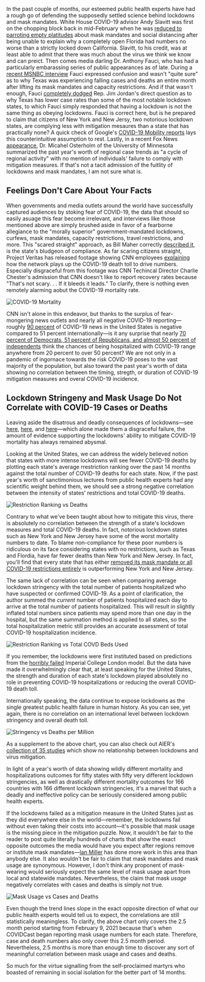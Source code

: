 In the past couple of months, our esteemed public health experts have had a rough go of defending the supposedly settled science behind lockdowns and mask mandates.
White House COVID-19 advisor Andy Slavitt was first on the chopping block back in mid-February when he was [reduced to parroting empty platitudes](https://twitter.com/tomselliott/status/1362048016560062466?s=20) about mask mandates and social distancing after being unable to explain why a completely open Florida had numbers no worse than a strictly locked down California. Slavitt, to his credit, was at least able to admit that there was much about the virus we think we know and can preict. Then comes media darling Dr. Anthony Fauci, who has had a particularly embarassing series of public appearances as of late. During a [recent MSNBC interview](https://twitter.com/Breaking911/status/1381073146590208000?s=20) Fauci expressed confusion and wasn't "quite sure" as to why Texas was experiencing falling cases and deaths an entire month after lifting its mask mandates and capacity restrictions. And if that wasn't enough, Fauci [completely dodged](https://twitter.com/BreitbartNews/status/1382818277399748611?s=20) Rep. Jim Jordan's direct question as to why Texas has lower case rates than some of the most notable lockdown states, to which Fauci simply responded that having a lockdown is not the same thing as obeying lockdowns. Fauci is correct here, but is he prepared to claim that citizens of New York and New Jersy, two notorious lockdown states, are complying less with mitigation mesaures than a state that has practically none? A quick check of Google's [COVID-19 Mobility reports](https://www.google.com/covid19/mobility/) lays this counterintuitive assumption to rest. Lastly, in a recent Fox News [appearance](https://twitter.com/covid_clarity/status/1382489849714802689?s=20), Dr. Micahel Osterholm of the University of Minnesota summarized the past year's worth of regional case trends as "a cycle of regional activity" with no mention of individuals' failure to comply with mitigation measures. If that's not a tacit admission of the fuitlity of lockdowns and mask mandates, I am not sure what is.

## Feelings Don't Care About Your Facts

When governments and media outlets around the world have successfully captured audiences by stoking fear of COVID-19, the data that should so easily asuage this fear become irrelevant, and interviews like those mentioned above are simply brushed aside in favor of a fearborne allegiance to the "morally superior" government-mandated lockdowns, curfews, mask mandates, capacity restrictions, travel restrictions, and more. This "scared straight" approach, as Bill Maher correctly [described it](https://www.youtube.com/watch?v=Qp3gy_CLXho), is the state's bludgeon of compliance. As far scaring citizens straight, Project Veritas has released footage showing CNN employees [explaining](https://nypost.com/2021/04/14/cnn-staffer-tells-project-veritas-network-played-up-covid-19-death-toll-for-ratings/) how the network plays up the COVID-19 death toll to drive numbers. Especially disgraceful from this footage was CNN Techincal Director Charlie Chester's admission that CNN doesn't like to report recovery rates because "That's not scary. . . If it bleeds it leads." To clarify, there is nothing even remotely alarming aobut the COVID-19 mortality rate.

![COVID-19 Mortality](https://pbs.twimg.com/media/EzlRiT0WUAwMbVC?format=jpg&name=medium)

CNN isn't alone in this endeavor, but thanks to the surplus of fear-mongering news outlets and nearly all negative COVID-19 reporting&mdash;roughly [90 percent](https://www.nytimes.com/2021/03/24/world/covid-coverage-by-the-us-national-media-is-an-outlier-a-study-finds.html) of COVID-19 news in the United States is negative compared to 51 percent internationally&mdash;is it any surprise that nearly [70 percent of Democrats, 51 percent of Republicans, and almost 50 percent of independents](https://www.nytimes.com/2021/03/18/briefing/atlanta-shootings-kamala-harris-tax-deadline-2021.html) think the chances of being hospitalized with COVID-19 range anywhere from 20 percent to over 50 percent? We are not only in a pandemic of ingornace towards the risk COVID-19 poses to the vast majority of the population, but also toward the past year's worth of data showing no correlation between the timing, stregth, or duration of COVID-19 mitigation measures and overal COVID-19 incidence.

## Lockdown Stringeny and Mask Usage Do Not Correlate with COVID-19 Cases or Deaths

Leaving aside the disatrous and deadly consequences of lockdowns&mdash;see [here](https://rationalground.com/lockdowns-pros-and-cons/), [here](https://collateralglobal.org/research), and [here](http://thepriceofpanic.com)&mdash;which alone made them a disgraceful failure, the amount of evidence supporting the lockdowns' ability to mitigate COVID-19 mortality has always remained abysmal. 

Looking at the United States, we can address the widely believed notion that states with more intense lockdowns will see fewer COVID-19 deaths by plotting each state's average rrestriction ranking over the past 14 months against the total number of COVID-19 deaths for each state. Now, if the past year's worth of sanctimonious lectures from public health experts had any scientific weight behind them, we should see a strong negative correlation between the intensity of states' restrictions and total COVID-19 deaths.

![Restriction Ranking vs Deaths](https://user-images.githubusercontent.com/5093552/115307212-e196e280-a136-11eb-8ca9-7c4751380613.png)

Contrary to what we've been taught about how to mitigate this virus, there is absolutely no correlation between the strength of a state's lockdown measures and total COVID-19 deaths. In fact, notorious lockdown states such as New York and New Jersey have some of the worst mortality numbers to date. To blame non-compliance for these poor numbers is ridiculous on its face considering states with no restrictions, such as Texas and Flordia, have far fewer deaths than New York and New Jersey. In fact, you'll find that every state that has either [removed its mask mandate or all COVID-19 restrictions entirely](https://pbs.twimg.com/media/EyfzUnXUcAIvi8a?format=jpg&name=large) is outperforming New York and New Jersey.

The same lack of correlation can be seen when comparing average lockdown stringency with the total number of patients hospitalized who have suspected or confirmed COVID-19. As a point of clarification, the author summed the *current* number of patients hospitalized each day to arrive at the total number of patients hospitalized. This will result in slightly inflated total numbers since patients may spend more than one day in the hospital, but the same summation method is applied to all states, so the total hospitalization metric still provides an accurate assessment of total COVID-19 hospitalization incidence.

![Restriction Ranking vs Total COVD Beds Used](https://user-images.githubusercontent.com/5093552/115312107-be703100-a13e-11eb-8b5f-c5a323b1f0a2.png)

If you remember, the lockdowns were first instituted based on predictions from the [horribly failed](https://www.aier.org/article/the-disease-models-were-tested-and-failed-massively/) Imperial College London model. But the data have made it overwhelmingly clear that, at least speaking for the United States, the strength and duration of each state's lockdown played absolutely no role in preventing COVID-19 hospitalizations or reducing the overall COVID-19 death toll. 

Internationally speaking, the data continue to expose lockdowns as the single greatest public health failure in human history. As you can see, yet again, there is no correlation on an international level between lockdown stringency and overall death toll. 

![Stringency vs Deaths per Million](https://user-images.githubusercontent.com/5093552/115928867-d3a5d200-a454-11eb-949a-39e8dd4cbda6.png)

As a supplement to the above chart, you can also check out AIER's [collection of 35 studies](https://www.aier.org/article/lockdowns-do-not-control-the-coronavirus-the-evidence/) which show no relationship between lockdowns and virus mitigation. 

In light of a year's worth of data showing wildly different mortality and hospitalizations outcomes for fifty states with fifty very different lockdown stringencies, as well as drastically different mortality outcomes for 166 countries with 166 different lockdown stringencies, it's a marvel that such a deadly and ineffective policy can be seriously considered among public health experts. 

If the lockdowns failed as a mitigation measure in the United States just as they did everywhere else in the world&mdash;remember, the lockdowns fail without even taking their costs into account&mdash;it's possible that mask usage is the missing piece in the mitigation puzzle. Now, it wouldn't be fair to the reader to post quite literally hundreds of charts that show the exact opposite outcomes the media would have you expect after regions remove or institute mask mandates&mdash;[Ian Miller](https://twitter.com/ianmSC/media) has done more work in this area than anybody else. It also wouldn't be fair to claim that mask mandates and mask usage are synonymous. However, I don't think any proponent of mask-wearing would seriously expect the same level of mask usage apart from local and statewide mandates. Nevertheless, the claim that mask *usage* negatively correlates with cases and deaths is simply not true. 

![Mask Usage vs Cases and Deaths](https://user-images.githubusercontent.com/5093552/115932407-e4594680-a45a-11eb-84da-d89a6037c03c.png)

Even though the trend lines slope in the exact opposite direction of what our public health experts would tell us to expect, the correlations are still statistically meaningless. To clarify, the above chart only covers the 2.5 month period starting from February 9, 2021 because that's when COVIDCast began reporting mask usage numbers for each state. Therefore, case and death numbers also only cover this 2.5 month period. Nevertheless, 2.5 months is more than enough time to discover any sort of meaningful correlation between mask usage and cases and deaths.

So much for the virtue signalling from the self-proclaimed martyrs who boasted of remaining in social isolation for the better part of 14 months.
